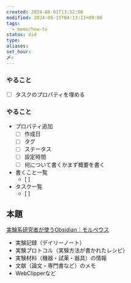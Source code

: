 ```yaml
---
created: 2024-08-01T13:52:00
modified: 2024-09-15T04:13:11+09:00
tags:
  - memo/how-to
status: did
type: 
aliases: 
set_hour: 
〆: 
---
```

### やること
- [ ] タスクのプロパティを埋める
### やること
- プロパティ追加
	- [ ] 作成日
	- [ ] タグ
	- [ ] ステータス
	- [ ] 設定時間
	- [ ] 何について書くかまず概要を書く
- 書くこと一覧
	- [ ] 
- タスク一覧
	- [ ] 
## 本題
[実験系研究者が使うObsidian｜モルペウス](https://note.com/brainy_zinnia740/n/ne64cc231c7e9)
- 実験記録（デイリーノート）
- 実験プロトコル（実験方法が書かれたレシピ）
- 実験材料（機器・試薬・器具）の情報
- 文献（論文・専門書など）のメモ
- WebClipperなど

